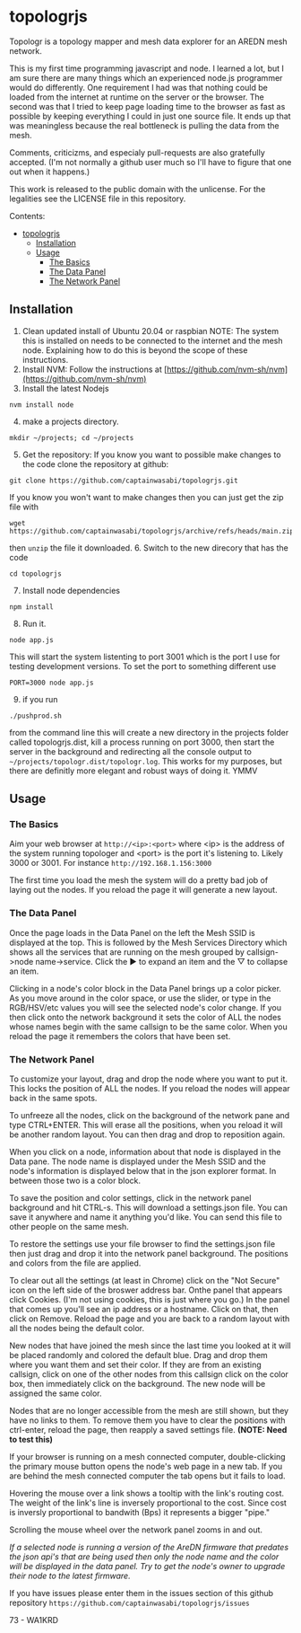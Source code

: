 # topologrjs

Topologr is a topology mapper and mesh data explorer for an AREDN mesh network.

This is my first time programming javascript and node.  I learned a lot, but I am sure there are many things which an experienced node.js programmer would do differently.  One requirement I had was that nothing could be loaded from the internet at runtime on the server or the browser.  The second was that I tried to keep page loading time to the browser as fast as possible by keeping everything I could in just one source file. It ends up that was meaningless because the real bottleneck is pulling the data from the mesh.

Comments, criticizms, and especialy pull-requests are also gratefully accepted. (I'm not normally a github user much so I'll have to figure that one out when it happens.)

This work is released to the public domain with the unlicense.  For the legalities
see the LICENSE file in this repository.

Contents:
- [topologrjs](#topologrjs)
  - [Installation](#installation)
  - [Usage](#usage)
    - [The Basics](#the-basics)
    - [The Data Panel](#the-data-panel)
    - [The Network Panel](#the-network-panel)

## Installation

1. Clean updated install of Ubuntu 20.04 or raspbian
  NOTE: The system this is installed on needs to be connected to the internet and the mesh node.  Explaining how to do this is beyond the scope of these instructions.
2. Install NVM:
  Follow the instructions at [https://github.com/nvm-sh/nvm](https://github.com/nvm-sh/nvm)
3. Install the latest Nodejs
  ```
  nvm install node
  ```
4. make a projects directory.
  ```
  mkdir ~/projects; cd ~/projects
  ```
5. Get the repository:
  If you know you want to possible make changes to the code clone the repository at github:
  ```
  git clone https://github.com/captainwasabi/topologrjs.git
  ```
  If you know you won't want to make changes then you can just get the zip file with
  ```
  wget https://github.com/captainwasabi/topologrjs/archive/refs/heads/main.zip
  ```
  then `unzip` the file it downloaded.
6. Switch to the new direcory that has the code
  ```
  cd topologrjs
  ```
7. Install node dependencies
  ```
  npm install
  ```
8. Run it.
  ```
  node app.js
  ```
  This will start the system listenting to port 3001 which is the port I use for testing development versions.  To set the port to something different use
  ```
  PORT=3000 node app.js
  ```
9. if you run
  ```
  ./pushprod.sh
  ```
  from the command line this will create a new directory in the projects folder called topologrjs.dist, kill a process running on port 3000, then start the server in the background and redirecting all the console output to `~/projects/topologr.dist/topologr.log`.  This works for my purposes, but there are definitly more elegant and robust ways of doing it. YMMV

## Usage

### The Basics

Aim your  web browser at `http://<ip>:<port>` where \<ip> is the address of the system running topologer and \<port> is the port it's listening to. Likely 3000 or 3001.  For instance `http://192.168.1.156:3000`

The first time you load the mesh the system will do a pretty bad job of laying out the nodes.  If you reload the page it will generate a new layout.

### The Data Panel

Once the page loads in the Data Panel on the left the Mesh SSID is displayed at the top. This is followed by the Mesh Services Directory which shows all the services that are running on the mesh grouped by callsign->node name->service.  Click the ▶ to
expand an item and the ▽ to collapse an item.

Clicking in a node's color block in the Data Panel brings up a color picker.  As you move around in the color space, or use the slider, or type in the
RGB/HSV/etc values you will see the selected node's color change.  If you then click onto the network background it sets the color of ALL the nodes whose names begin with the same callsign to be the same color. When you reload the page it remembers the colors that have been set.

### The Network Panel

To customize your layout, drag and drop the node where you want to put it.  This locks the position of ALL the nodes.  If you reload the nodes will appear back in the same spots.

To unfreeze all the nodes, click on the background of the network pane and type CTRL+ENTER.  This will erase all the positions, when you reload it will be another random layout.  You can then drag and drop to reposition again.

When you click on a node, information about that node is displayed in the Data pane. The node name is displayed under the Mesh SSID and the node's information is displayed below that in the json explorer format.  In between those two is a color block.

To save the position and color settings, click in the network panel background and hit CTRL-s.  This will download a settings.json file.  You can save it anywhere and name it anything you'd like.  You can send this file to other people on the same mesh.

To restore the settings use your file browser to find the settings.json file then just drag and drop it into the network panel background. The positions and colors from the file are applied.

To clear out all the settings (at least in Chrome) click on the "Not Secure" icon on the left side of the broswer address bar. Onthe panel that appears click Cookies. (I'm not using cookies, this is just where you go.) In the panel that comes up you'll see an ip address or a hostname.  Click on that, then click on Remove.  Reload the page and you are back to a random layout with all the nodes being the default color.

New nodes that have joined the mesh since the last time you looked at it will be placed randomly and colored the default blue. Drag and drop them where you want them and set their color.  If they are from an existing callsign, click on one of the other nodes from this callsign click on the color box, then immediately click on the background. The new node will be assigned the same color.

Nodes that are no longer accessible from the mesh are still shown, but they have no links to them.  To remove them you have to clear the positions with ctrl-enter, reload the page, then reapply a saved settings file. **(NOTE: Need to test this)**

If your browser is running on a mesh connected computer, double-clicking the primary mouse button opens the node's web page in a new tab.  If you are behind the mesh connected computer the tab opens but it fails to load.

Hovering the mouse over a link shows a tooltip with the link's routing cost.  The weight of the link's line is inversely proportional to the cost.  Since cost is inversly proportional to bandwith (Bps) it represents a bigger "pipe."

Scrolling the mouse wheel over the network panel zooms in and out.

*If a selected node is running a version of the AreDN firmware that predates the json api's that are being used then only the node name and the color will be displayed in the data panel. Try to get the node's owner to upgrade their node to the latest firmware.*

If you have issues please enter them in the issues section of this github repository `https://github.com/captainwasabi/topologrjs/issues`

73 -
WA1KRD

